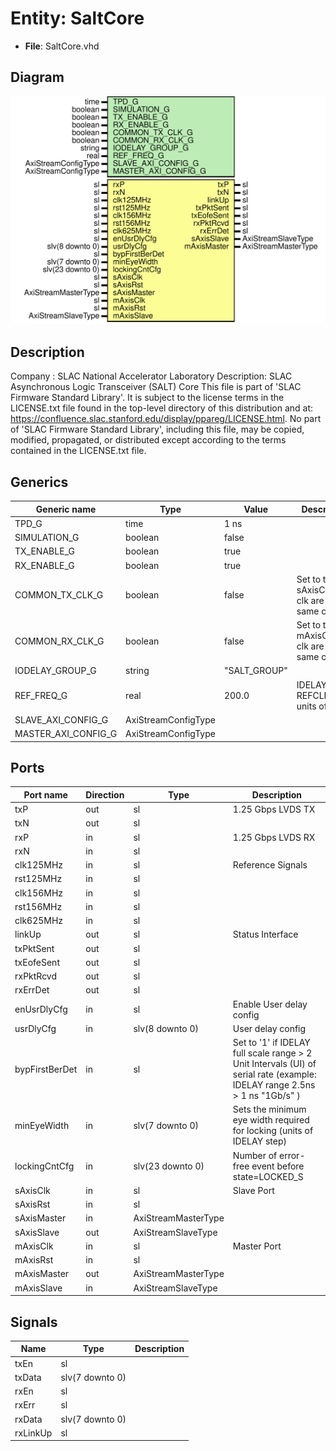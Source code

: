# Entity: SaltCore

- **File**: SaltCore.vhd
## Diagram

![Diagram](SaltCore.svg "Diagram")
## Description

Company    : SLAC National Accelerator Laboratory
Description: SLAC Asynchronous Logic Transceiver (SALT) Core
This file is part of 'SLAC Firmware Standard Library'.
It is subject to the license terms in the LICENSE.txt file found in the
top-level directory of this distribution and at:
   https://confluence.slac.stanford.edu/display/ppareg/LICENSE.html.
No part of 'SLAC Firmware Standard Library', including this file,
may be copied, modified, propagated, or distributed except according to
the terms contained in the LICENSE.txt file.
## Generics

| Generic name        | Type                | Value        | Description                                        |
| ------------------- | ------------------- | ------------ | -------------------------------------------------- |
| TPD_G               | time                | 1 ns         |                                                    |
| SIMULATION_G        | boolean             | false        |                                                    |
| TX_ENABLE_G         | boolean             | true         |                                                    |
| RX_ENABLE_G         | boolean             | true         |                                                    |
| COMMON_TX_CLK_G     | boolean             | false        | Set to true if sAxisClk and clk are the same clock |
| COMMON_RX_CLK_G     | boolean             | false        | Set to true if mAxisClk and clk are the same clock |
| IODELAY_GROUP_G     | string              | "SALT_GROUP" |                                                    |
| REF_FREQ_G          | real                | 200.0        | IDELAYCTRL's REFCLK (in units of Hz)               |
| SLAVE_AXI_CONFIG_G  | AxiStreamConfigType |              |                                                    |
| MASTER_AXI_CONFIG_G | AxiStreamConfigType |              |                                                    |
## Ports

| Port name      | Direction | Type                | Description                                                                                                                 |
| -------------- | --------- | ------------------- | --------------------------------------------------------------------------------------------------------------------------- |
| txP            | out       | sl                  | 1.25 Gbps LVDS TX                                                                                                           |
| txN            | out       | sl                  |                                                                                                                             |
| rxP            | in        | sl                  | 1.25 Gbps LVDS RX                                                                                                           |
| rxN            | in        | sl                  |                                                                                                                             |
| clk125MHz      | in        | sl                  | Reference Signals                                                                                                           |
| rst125MHz      | in        | sl                  |                                                                                                                             |
| clk156MHz      | in        | sl                  |                                                                                                                             |
| rst156MHz      | in        | sl                  |                                                                                                                             |
| clk625MHz      | in        | sl                  |                                                                                                                             |
| linkUp         | out       | sl                  | Status Interface                                                                                                            |
| txPktSent      | out       | sl                  |                                                                                                                             |
| txEofeSent     | out       | sl                  |                                                                                                                             |
| rxPktRcvd      | out       | sl                  |                                                                                                                             |
| rxErrDet       | out       | sl                  |                                                                                                                             |
| enUsrDlyCfg    | in        | sl                  | Enable User delay config                                                                                                    |
| usrDlyCfg      | in        | slv(8 downto 0)     | User delay config                                                                                                           |
| bypFirstBerDet | in        | sl                  | Set to '1' if IDELAY full scale range > 2 Unit Intervals (UI) of serial rate (example: IDELAY range 2.5ns  > 1 ns "1Gb/s" ) |
| minEyeWidth    | in        | slv(7 downto 0)     | Sets the minimum eye width required for locking (units of IDELAY step)                                                      |
| lockingCntCfg  | in        | slv(23 downto 0)    | Number of error-free event before state=LOCKED_S                                                                            |
| sAxisClk       | in        | sl                  | Slave Port                                                                                                                  |
| sAxisRst       | in        | sl                  |                                                                                                                             |
| sAxisMaster    | in        | AxiStreamMasterType |                                                                                                                             |
| sAxisSlave     | out       | AxiStreamSlaveType  |                                                                                                                             |
| mAxisClk       | in        | sl                  | Master Port                                                                                                                 |
| mAxisRst       | in        | sl                  |                                                                                                                             |
| mAxisMaster    | out       | AxiStreamMasterType |                                                                                                                             |
| mAxisSlave     | in        | AxiStreamSlaveType  |                                                                                                                             |
## Signals

| Name     | Type            | Description |
| -------- | --------------- | ----------- |
| txEn     | sl              |             |
| txData   | slv(7 downto 0) |             |
| rxEn     | sl              |             |
| rxErr    | sl              |             |
| rxData   | slv(7 downto 0) |             |
| rxLinkUp | sl              |             |
